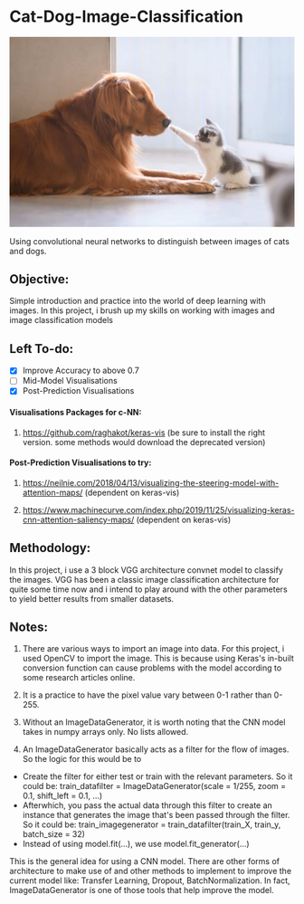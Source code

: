 # Cat-Dog-Image-Classification

![Cat and Dog](https://github.com/jaotheboss/Cat-Dog-Image-Classification/blob/master/dog-and-cat.jpeg)

Using convolutional neural networks to distinguish between images of cats and dogs. 

## Objective:
Simple introduction and practice into the world of deep learning with images. In this project, i brush up my skills on working with images and image classification models

## Left To-do:
- [x] Improve Accuracy to above 0.7
- [ ] Mid-Model Visualisations 
- [x] Post-Prediction Visualisations

#### Visualisations Packages for c-NN:
1. https://github.com/raghakot/keras-vis (be sure to install the right version. some methods would download the deprecated version)

#### Post-Prediction Visualisations to try:
1. https://neilnie.com/2018/04/13/visualizing-the-steering-model-with-attention-maps/ (dependent on keras-vis)

2. https://www.machinecurve.com/index.php/2019/11/25/visualizing-keras-cnn-attention-saliency-maps/ (dependent on keras-vis)

## Methodology:
In this project, i use a 3 block VGG architecture convnet model to classify the images. VGG has been a classic image classification architecture for quite some time now and i intend to play around with the other parameters to yield better results from smaller datasets.

## Notes:
1. There are various ways to import an image into data. For this project, i used OpenCV to import the image. This is because using Keras's in-built conversion function can cause problems with the model according to some research articles online.

2. It is a practice to have the pixel value vary between 0-1 rather than 0-255.

3. Without an ImageDataGenerator, it is worth noting that the CNN model takes in numpy arrays only. No lists allowed.

4. An ImageDataGenerator basically acts as a filter for the flow of images. So the logic for this would be to
  * Create the filter for either test or train with the relevant parameters. So it could be: train_datafilter = ImageDataGenerator(scale = 1/255, zoom = 0.1, shift_left = 0.1, ...)
  * Afterwhich, you pass the actual data through this filter to create an instance that generates the image that's been passed through the filter. So it could be: train_imagegenerator = train_datafilter(train_X, train_y, batch_size = 32)
  * Instead of using model.fit(...), we use model.fit_generator(...)
  
This is the general idea for using a CNN model. There are other forms of architecture to make use of and other methods to implement to improve the current model like: Transfer Learning, Dropout, BatchNormalization. In fact, ImageDataGenerator is one of those tools that help improve the model. 
